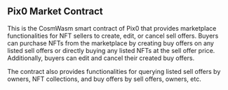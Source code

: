 ## Pix0 Market Contract

This is the CosmWasm smart contract of Pix0 that provides marketplace functionalities for NFT sellers to create, edit, or cancel sell offers. Buyers can purchase NFTs from the marketplace by creating buy offers on any listed sell offers or directly buying any listed NFTs at the sell offer price. Additionally, buyers can edit and cancel their created buy offers.

The contract also provides functionalities for querying listed sell offers by owners, NFT collections, and buy offers by sell offers, owners, etc.


